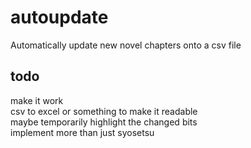 # autoupdate

Automatically update new novel chapters onto a csv file

## todo

make it work  
csv to excel or something to make it readable  
maybe temporarily highlight the changed bits  
implement more than just syosetsu  
